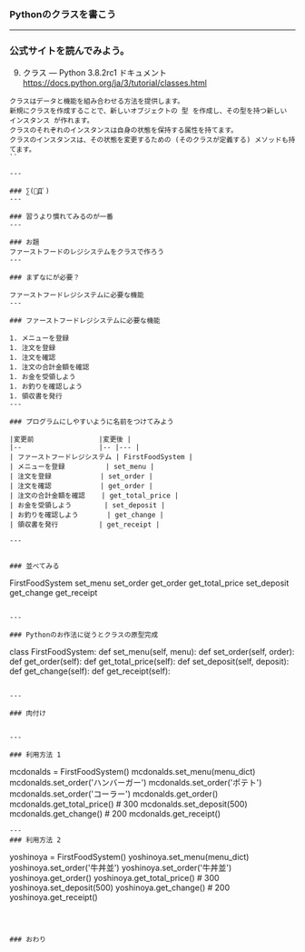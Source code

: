 ### Pythonのクラスを書こう
---

### 公式サイトを読んでみよう。

9. クラス — Python 3.8.2rc1 ドキュメント
https://docs.python.org/ja/3/tutorial/classes.html

```
クラスはデータと機能を組み合わせる方法を提供します。 
新規にクラスを作成することで、新しいオブジェクトの 型 を作成し、その型を持つ新しい インスタンス が作れます。 
クラスのそれぞれのインスタンスは自身の状態を保持する属性を持てます。 
クラスのインスタンスは、その状態を変更するための (そのクラスが定義する) メソッドも持てます。
``

---

### ∑(ﾟДﾟ)
---

### 習うより慣れてみるのが一番
---

### お題
ファーストフードのレジシステムをクラスで作ろう
---

### まずなにが必要？

ファーストフードレジシステムに必要な機能
---

### ファーストフードレジシステムに必要な機能

1. メニューを登録
1. 注文を登録
1. 注文を確認
1. 注文の合計金額を確認
1. お金を受領しよう
1. お釣りを確認しよう
1. 領収書を発行
---

### プログラムにしやすいように名前をつけてみよう

|変更前                |変更後 |
|--                   |-- |--- |
| ファーストフードレジシステム | FirstFoodSystem | 
| メニューを登録          | set_menu |
| 注文を登録            | set_order |
| 注文を確認            | get_order |
| 注文の合計金額を確認    | get_total_price |
| お金を受領しよう        | set_deposit |
| お釣りを確認しよう       | get_change |
| 領収書を発行          | get_receipt |

---


### 並べてみる

```
FirstFoodSystem
    set_menu
    set_order
    get_order
    get_total_price
    set_deposit
    get_change
    get_receipt
```

---

### Pythonのお作法に従うとクラスの原型完成

```
class FirstFoodSystem:
    def set_menu(self, menu):
    def set_order(self, order):
    def get_order(self):
    def get_total_price(self):
    def set_deposit(self, deposit):
    def get_change(self):
    def get_receipt(self):
```

---

### 肉付け


---

### 利用方法 1

```
mcdonalds = FirstFoodSystem()
mcdonalds.set_menu(menu_dict)
mcdonalds.set_order('ハンバーガー')
mcdonalds.set_order('ポテト')
mcdonalds.set_order('コーラー')
mcdonalds.get_order()
mcdonalds.get_total_price()  # 300
mcdonalds.set_deposit(500)
mcdonalds.get_change()       # 200
mcdonalds.get_receipt()
```
---
### 利用方法 2

```
yoshinoya = FirstFoodSystem()
yoshinoya.set_menu(menu_dict)
yoshinoya.set_order('牛丼並')
yoshinoya.set_order('牛丼並')
yoshinoya.get_order()
yoshinoya.get_total_price()  # 300
yoshinoya.set_deposit(500)
yoshinoya.get_change()       # 200
yoshinoya.get_receipt()
```



### おわり
